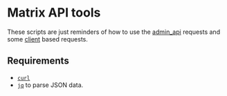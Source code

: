 # Matrix API tools

These scripts are just reminders of how to use the
[admin_api](https://github.com/matrix-org/synapse/blob/master/docs/admin_api/)
requests and some [client](https://matrix.org/docs/spec/client_server/latest)
based requests.

## Requirements
  * [`curl`](https://curl.se)
  * [`jq`](https://stedolan.github.io/jq) to parse JSON data.
